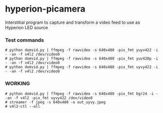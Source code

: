 # hyperion-picamera
Interstitial program to capture and transform a video feed to use as Hyperion LED source

### Test commands

```
# python domvid.py | ffmpeg -f rawvideo -s 640x480 -pix_fmt yuyv422 -i - -an -f v4l2 /dev/video0
# python domvid.py | ffmpeg -f rawvideo -s 640x480 -pix_fmt yuv420p -i - -an -f v4l2 /dev/video0
# python domvid.py | ffmpeg -f rawvideo -s 640x480 -pix_fmt uyvy422 -i - -an -f v4l2 /dev/video0
```


### WORKING

```
# python domvid.py | ffmpeg -f rawvideo -s 640x480 -pix_fmt bgr24 -i - -an -f v4l2 -pix_fmt uyvy422 /dev/video0
# streamer -f jpeg -s 640x480 -o out_uyvy.jpeg
# v4l2-ctl --all
```